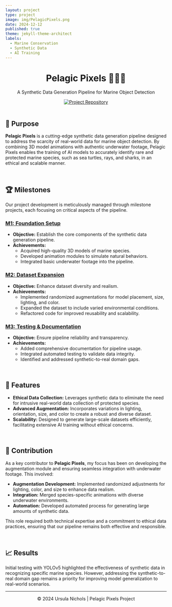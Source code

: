 ```yaml
---
layout: project
type: project
image: img/PelagicPixels.png
date: 2024-12-12
published: true
theme: jekyll-theme-architect
labels:
  - Marine Conservation
  - Synthetic Data
  - AI Training
---
```


<div align="center">
  <h1>Pelagic Pixels 🌊🐢🦈</h1>
  <p>A Synthetic Data Generation Pipeline for Marine Object Detection</p>
  
  <div>
    <a href="https://github.com/unichols/Pelagic-Pixels"><img src="https://img.shields.io/badge/Repository-GitHub-e0f2df.svg" alt="Project Repository"></a>
  </div>
</div>

<br>

## 🎯 Purpose
**Pelagic Pixels** is a cutting-edge synthetic data generation pipeline designed to address the scarcity of real-world data for marine object detection. By combining 3D model animations with authentic underwater footage, Pelagic Pixels enables the training of AI models to accurately identify rare and protected marine species, such as sea turtles, rays, and sharks, in an ethical and scalable manner.

<br>

## 🏆 Milestones
Our project development is meticulously managed through milestone projects, each focusing on critical aspects of the pipeline.

### [M1: Foundation Setup](https://github.com/orgs/uhmanoa/projects/1)
- **Objective:** Establish the core components of the synthetic data generation pipeline.
- **Achievements:**
  - Acquired high-quality 3D models of marine species.
  - Developed animation modules to simulate natural behaviors.
  - Integrated basic underwater footage into the pipeline.

### [M2: Dataset Expansion](https://github.com/orgs/uhmanoa/projects/2)
- **Objective:** Enhance dataset diversity and realism.
- **Achievements:**
  - Implemented randomized augmentations for model placement, size, lighting, and color.
  - Expanded the dataset to include varied environmental conditions.
  - Refactored code for improved reusability and scalability.

### [M3: Testing & Documentation](https://github.com/orgs/uhmanoa/projects/3)
- **Objective:** Ensure pipeline reliability and transparency.
- **Achievements:**
  - Added comprehensive documentation for pipeline usage.
  - Integrated automated testing to validate data integrity.
  - Identified and addressed synthetic-to-real domain gaps.

<br>

## 🌟 Features
- **Ethical Data Collection:** Leverages synthetic data to eliminate the need for intrusive real-world data collection of protected species.
- **Advanced Augmentation:** Incorporates variations in lighting, orientation, size, and color to create a robust and diverse dataset.
- **Scalability:** Designed to generate large-scale datasets efficiently, facilitating extensive AI training without ethical concerns.

<br>

## 🤝 Contribution
As a key contributor to **Pelagic Pixels**, my focus has been on developing the augmentation module and ensuring seamless integration with underwater footage. This involved:
- **Augmentation Development:** Implemented randomized adjustments for lighting, color, and size to enhance data realism.
- **Integration:** Merged species-specific animations with diverse underwater environments.
- **Automation:** Developed automated process for generating large amounts of synthetic data.

This role required both technical expertise and a commitment to ethical data practices, ensuring that our pipeline remains both effective and responsible.

<br>

## 📈 Results
Initial testing with YOLOv5 highlighted the effectiveness of synthetic data in recognizing specific marine species. However, addressing the synthetic-to-real domain gap remains a priority for improving model generalization to real-world scenarios.

---

<div align="center">
  <p>© 2024 Ursula Nichols | Pelagic Pixels Project</p>
</div>
